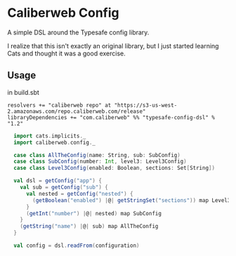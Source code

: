 # Caliberweb Config

A simple DSL around the Typesafe config library.

I realize that this isn't exactly an original library, but I just started learning Cats and thought it was a good exercise.

## Usage

in build.sbt
```
resolvers += "caliberweb repo" at "https://s3-us-west-2.amazonaws.com/repo.caliberweb.com/release"
libraryDependencies += "com.caliberweb" %% "typesafe-config-dsl" % "1.2"
```

```scala
  import cats.implicits._
  import caliberweb.config._

  case class AllTheConfig(name: String, sub: SubConfig)
  case class SubConfig(number: Int, level3: Level3Config)
  case class Level3Config(enabled: Boolean, sections: Set[String])

  val dsl = getConfig("app") {
    val sub = getConfig("sub") {
      val nested = getConfig("nested") {
        (getBoolean("enabled") |@| getStringSet("sections")) map Level3Config
      }
      (getInt("number") |@| nested) map SubConfig
    }
    (getString("name") |@| sub) map AllTheConfig
  }

  val config = dsl.readFrom(configuration)
```
